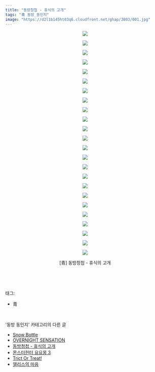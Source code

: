 ```yaml
---
title: "동방청첩 - 휴식의 고개"
tags: "青 동방_동인지"
image: "https://d2l1b145ht03q6.cloudfront.net/ghap/3003/001.jpg"
---
```

<div class="article">
<p style="text-align: center; clear: none; float: none;"><img src="{{ site.imgserver1 }}/ghap/3003/001.jpg"/></p>
<p style="text-align: center; clear: none; float: none;"><img src="{{ site.imgserver1 }}/ghap/3003/002.jpg"/></p>
<p style="text-align: center; clear: none; float: none;"><img src="{{ site.imgserver1 }}/ghap/3003/003.jpg"/></p>
<p style="text-align: center; clear: none; float: none;"><img src="{{ site.imgserver1 }}/ghap/3003/004.jpg"/></p>
<p style="text-align: center; clear: none; float: none;"><img src="{{ site.imgserver1 }}/ghap/3003/005.jpg"/></p>
<p style="text-align: center; clear: none; float: none;"><img src="{{ site.imgserver1 }}/ghap/3003/006.jpg"/></p>
<p style="text-align: center; clear: none; float: none;"><img src="{{ site.imgserver1 }}/ghap/3003/007.jpg"/></p>
<p style="text-align: center; clear: none; float: none;"><img src="{{ site.imgserver1 }}/ghap/3003/008.jpg"/></p>
<p style="text-align: center; clear: none; float: none;"><img src="{{ site.imgserver1 }}/ghap/3003/009.jpg"/></p>
<p style="text-align: center; clear: none; float: none;"><img src="{{ site.imgserver1 }}/ghap/3003/010.jpg"/></p>
<p style="text-align: center; clear: none; float: none;"><img src="{{ site.imgserver1 }}/ghap/3003/011.jpg"/></p>
<p style="text-align: center; clear: none; float: none;"><img src="{{ site.imgserver1 }}/ghap/3003/012.jpg"/></p>
<p style="text-align: center; clear: none; float: none;"><img src="{{ site.imgserver1 }}/ghap/3003/013.jpg"/></p>
<p style="text-align: center; clear: none; float: none;"><img src="{{ site.imgserver1 }}/ghap/3003/014.jpg"/></p>
<p style="text-align: center; clear: none; float: none;"><img src="{{ site.imgserver1 }}/ghap/3003/015.jpg"/></p>
<p style="text-align: center; clear: none; float: none;"><img src="{{ site.imgserver1 }}/ghap/3003/016.jpg"/></p>
<p style="text-align: center; clear: none; float: none;"><img src="{{ site.imgserver1 }}/ghap/3003/017.jpg"/></p>
<p style="text-align: center; clear: none; float: none;"><img src="{{ site.imgserver1 }}/ghap/3003/018.jpg"/></p>
<p style="text-align: center; clear: none; float: none;"><img src="{{ site.imgserver1 }}/ghap/3003/019.jpg"/></p>
<p style="text-align: center; clear: none; float: none;"><img src="{{ site.imgserver1 }}/ghap/3003/020.jpg"/></p>
<p style="text-align: center; clear: none; float: none;"><img src="{{ site.imgserver1 }}/ghap/3003/021.jpg"/></p>
<p style="text-align: center; clear: none; float: none;"><img src="{{ site.imgserver1 }}/ghap/3003/022.jpg"/></p>
<p style="text-align: center; clear: none; float: none;"><img src="{{ site.imgserver1 }}/ghap/3003/023.jpg"/></p>
<p style="text-align: center; clear: none; float: none;"><img src="{{ site.imgserver1 }}/ghap/3003/024.jpg"/></p>
<p style="text-align: center; clear: none; float: none;">[青] 동방청첩 - 휴식의 고개</p>
<p><br/></p>
</div><br/>
<div class="tagTrail">
<p>태그: </p>
<ul>
<li>青</li>
</ul>
</div><br/>
<div class="another">
<p>'동방 동인지' 카테고리의 다른 글</p>
<ul>
<li><a href="/ghap_3005">Snow Bottle</a></li>
<li><a href="/ghap_3004">OVERNIGHT SENSATION</a></li>
<li><a href="/ghap_3003">동방청첩 - 휴식의 고개</a></li>
<li><a href="/ghap_3000">몬스터헌터 요요몽 3</a></li>
<li><a href="/ghap_2999">Trict Or Treat!</a></li>
<li><a href="/ghap_2998">앨리스의 마음</a></li>
</ul>
</div><br/>
<div class="cb_module cb_fluid">
<div class="cb_wrt cb_profile">
</div><!-- commentList close -->
</div><br/>
